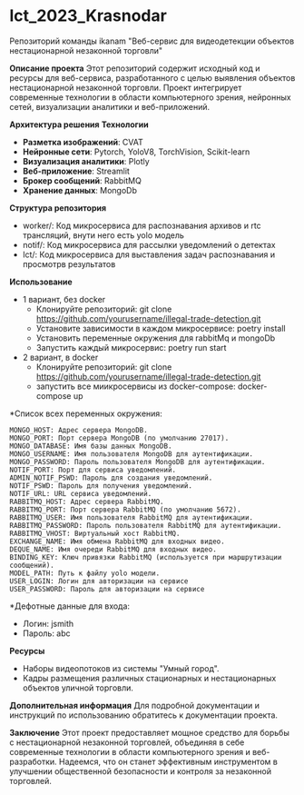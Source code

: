 # lct_2023_Krasnodar
Репозиторий команды ikanam
"Веб-сервис для видеодетекции объектов нестационарной незаконной торговли"

**Описание проекта**
Этот репозиторий содержит исходный код и ресурсы для веб-сервиса, разработанного с целью выявления объектов нестационарной незаконной торговли. Проект интегрирует современные технологии в области компьютерного зрения, нейронных сетей, визуализации аналитики и веб-приложений.

**Архитектура решения**
**Технологии**
- **Разметка изображений**: CVAT
- **Нейронные сети**: Pytorch, YoloV8, TorchVision, Scikit-learn
- **Визуализация аналитики**: Plotly
- **Веб-приложение**: Streamlit
- **Брокер сообщений**: RabbitMQ
- **Хранение данных**: MongoDb 

**Структура репозитория**
- worker/: Код микросервиса для распознавания архивов и rtc трансляций, внути него есть yolo модель
- notif/: Код микросервиса для рассылки уведомлений о детектах
- lct/: Код микросервиса для выставления задач распознавания и просмотрв результатов

**Использование**
+ 1 вариант, без docker 
  - Клонируйте репозиторий: git clone https://github.com/yourusername/illegal-trade-detection.git
  - Установите зависимости в каждом микросервисе: poetry install  
  - Установить переменные окружения для rabbitMq и mongoDb
  - Запустить каждый микросервис: poetry run start
+ 2 вариант, в docker
  - Клонируйте репозиторий: git clone https://github.com/yourusername/illegal-trade-detection.git
  - запустить все миикросервисы из docker-compose: docker-compose up
    
*Список всех переменных окружения:
```
MONGO_HOST: Адрес сервера MongoDB.
MONGO_PORT: Порт сервера MongoDB (по умолчанию 27017).
MONGO_DATABASE: Имя базы данных MongoDB.
MONGO_USERNAME: Имя пользователя MongoDB для аутентификации.
MONGO_PASSWORD: Пароль пользователя MongoDB для аутентификации.
NOTIF_PORT: Порт для сервиса уведомлений.
ADMIN_NOTIF_PSWD: Пароль для создания уведомлений.
NOTIF_PSWD: Пароль для получения уведомлений.
NOTIF_URL: URL сервиса уведомлений.
RABBITMQ_HOST: Адрес сервера RabbitMQ.
RABBITMQ_PORT: Порт сервера RabbitMQ (по умолчанию 5672).
RABBITMQ_USER: Имя пользователя RabbitMQ для аутентификации.
RABBITMQ_PASSWORD: Пароль пользователя RabbitMQ для аутентификации.
RABBITMQ_VHOST: Виртуальный хост RabbitMQ.
EXCHANGE_NAME: Имя обмена RabbitMQ для входных видео.
DEQUE_NAME: Имя очереди RabbitMQ для входных видео.
BINDING_KEY: Ключ привязки RabbitMQ (используется при маршрутизации сообщений).
MODEL_PATH: Путь к файлу yolo модели.
USER_LOGIN: Логин для авторизации на сервисе
USER_PASSWORD: Пароль для авторизации на сервисе
```
*Дефотные данные для входа:
- Логин: jsmith
- Пароль: abc

**Ресурсы**
- Наборы видеопотоков из системы "Умный город".
- Кадры размещения различных стационарных и нестационарных объектов уличной торговли.

**Дополнительная информация**
Для подробной документации и инструкций по использованию обратитесь к документации проекта.

**Заключение** 
Этот проект предоставляет мощное средство для борьбы с нестационарной незаконной торговлей, объединяя в себе современные технологии в области компьютерного зрения и веб-разработки. Надеемся, что он станет эффективным инструментом в улучшении общественной безопасности и контроля за незаконной торговлей.
